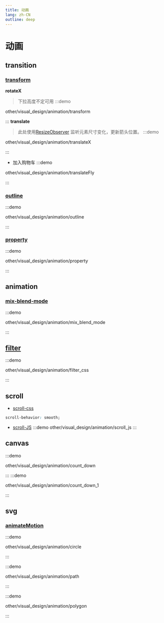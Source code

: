 ```yaml
---
title: 动画
lang: zh-CN
outline: deep
---
```


# 动画


## transition
### [transform](../css/transform.md)
**rotateX**
> 下拉高度不定可用
:::demo

other/visual_design/animation/transform

:::
**translate**

> 此处使用[ResizeObserver](../webAPI/ResizeObserver.md) 监听元素尺寸变化，更新箭头位置。
:::demo

other/visual_design/animation/translateX

:::

* 加入购物车
:::demo

other/visual_design/animation/translateFly

:::
### [outline](../css/outline.md)
:::demo

other/visual_design/animation/outline

:::

### [property](../css/property.md)
:::demo

other/visual_design/animation/property

:::

## animation
### [mix-blend-mode](../css/mix_blend_mode.md)
:::demo

other/visual_design/animation/mix_blend_mode

:::

## [filter](../css/filter.md)
:::demo 

other/visual_design/animation/filter_css

:::

## scroll
* [scroll-css](../css/scroll.md)
```css
scroll-behavior: smooth;
```

* [scroll-JS](../webAPI/scroll.md)
:::demo
other/visual_design/animation/scroll_js
:::


## canvas
:::demo

other/visual_design/animation/count_down

:::
:::demo

other/visual_design/animation/count_down_1

:::
## svg
### [animateMotion](../html/svg.md#animatemotion-动画路径)
:::demo

other/visual_design/animation/circle

:::

:::demo

other/visual_design/animation/path

:::

:::demo

other/visual_design/animation/polygon

:::

